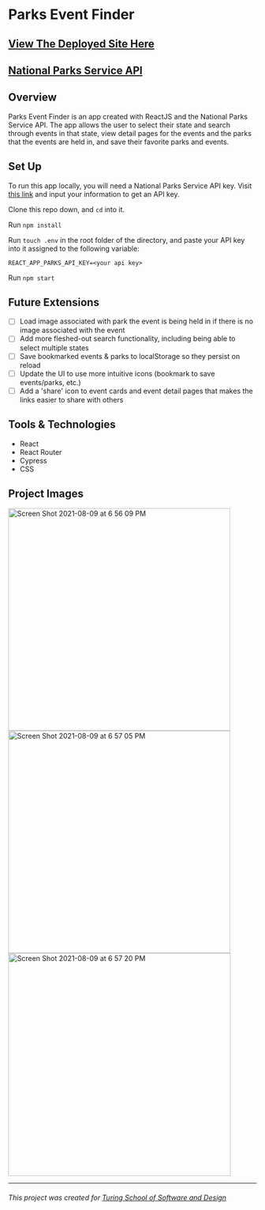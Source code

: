# Parks Event Finder

## [View The Deployed Site Here](https://parks-event-finder.herokuapp.com/)

## [National Parks Service API](https://www.nps.gov/subjects/developer/api-documentation.htm#/parks/getPark)

## Overview

Parks Event Finder is an app created with ReactJS and the National Parks Service API. The app allows the user to select their state and search through events in that state, view detail pages for the events and the parks that the events are held in, and save their favorite parks and events.

## Set Up

To run this app locally, you will need a National Parks Service API key. Visit [this link](https://www.nps.gov/subjects/developer/get-started.htm) and input your information to get an API key.

Clone this repo down, and `cd` into it.

Run `npm install`

Run `touch .env` in the root folder of the directory, and paste your API key into it assigned to the following variable:
```
REACT_APP_PARKS_API_KEY=<your api key>
```

Run `npm start`

## Future Extensions

 - [ ] Load image associated with park the event is being held in if there is no image associated with the event
 - [ ] Add more fleshed-out search functionality, including being able to select multiple states
 - [ ] Save bookmarked events & parks to localStorage so they persist on reload
 - [ ] Update the UI to use more intuitive icons (bookmark to save events/parks, etc.)
 - [ ] Add a 'share' icon to event cards and event detail pages that makes the links easier to share with others

## Tools & Technologies

 - React
 - React Router
 - Cypress
 - CSS

## Project Images

<img width="450" alt="Screen Shot 2021-08-09 at 6 56 09 PM" src="https://user-images.githubusercontent.com/70540855/128797608-719844f1-0e2f-4a2f-b6d5-0939acf35f22.png">

<img width="450" alt="Screen Shot 2021-08-09 at 6 57 05 PM" src="https://user-images.githubusercontent.com/70540855/128797610-9faeb24f-f330-4920-b9b1-3c1fa34a3b5e.png">

<img width="451" alt="Screen Shot 2021-08-09 at 6 57 20 PM" src="https://user-images.githubusercontent.com/70540855/128797611-19c9ce09-6ec8-4a6d-a68c-c472beb3f860.png">

**************************************************************************
###### This project was created for [Turing School of Software and Design](https://turing.io/)
